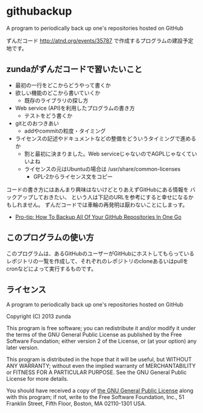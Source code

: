 githubackup
===========

A program to periodically back up one's repositories hosted on GitHub

ずんだコード http://atnd.org/events/35787
で作成するプログラムの建設予定地です。

zundaがずんだコードで習いたいこと
---------------------------------
* 最初の一行をどこからどうやって書くか
* 欲しい機能のどこから書いていくか
  * 既存のライブラリの探し方
* Web service (API)を利用したプログラムの書き方
  * テストをどう書くか
* gitとのおつきあい
  * addやcommitの粒度・タイミング
* ライセンスの記述やドキュメントなどの整備をどういうタイミングで進めるか
  * 割と最初に決まりました。Web serviceじゃないのでAGPLじゃなくていいよね
  * ライセンスの元はUbuntuの場合は /usr/share/common-licenses
    * GPL-2からライセンス文をコピー

コードの書き方にはあんまり興味はないけどとりあえずGitHubにある情報を
バックアップしておきたい、
という人は下記のURLを参考にすると幸せになるかもしれません。
ずんだコードでは車輪の再発明は厭わないことにしまっす。

* [Pro-tip: How To Backup All Of Your GitHub Repositories In One Go](http://addyosmani.com/blog/backing-up-a-github-account/)

このプログラムの使い方
----------------------
このプログラムは、あるGitHubのユーザーがGitHubにホストしてもらっている
レポジトリの一覧を作成して、それぞれのレポジトリのcloneあるいはpullを
cronなどによって実行するものです。

ライセンス
----------
A program to periodically back up one's repositories hosted on GitHub

Copyright (C) 2013 zunda <zunda at freeshell.org>

This program is free software; you can redistribute it and/or modify
it under the terms of the GNU General Public License as published by
the Free Software Foundation; either version 2 of the License, or
(at your option) any later version.

This program is distributed in the hope that it will be useful,
but WITHOUT ANY WARRANTY; without even the implied warranty of
MERCHANTABILITY or FITNESS FOR A PARTICULAR PURPOSE.  See the
GNU General Public License for more details.

You should have received a copy of [the GNU General Public License](http://www.gnu.org/licenses/gpl-2.0.html) along
with this program; if not, write to the Free Software Foundation, Inc.,
51 Franklin Street, Fifth Floor, Boston, MA 02110-1301 USA.

